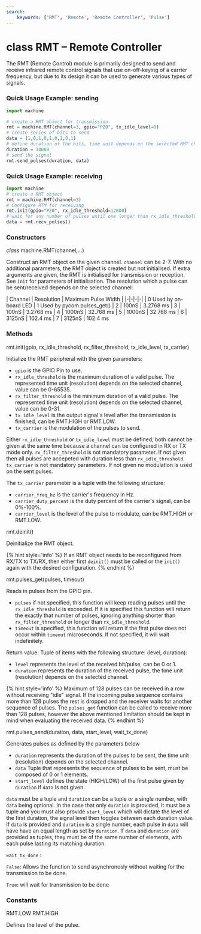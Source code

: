 ```yaml
---
search:
    keywords: ['RMT', 'Remote', 'Remote Controller', 'Pulse']
---
```


# class RMT – Remote Controller

The RMT (Remote Control) module is primarily designed to send and receive infrared remote control signals that
use on-off-keying of a carrier frequency, but due to its design it can be used to generate various types of signals.

### Quick Usage Example: sending

```python
import machine

# create a RMT object for transmission
rmt = machine.RMT(channel=3, gpio="P20", tx_idle_level=0)
# create series of bits to send    
data = (1,0,1,0,1,0,1,0,1)
# define duration of the bits, time unit depends on the selected RMT channel  
duration = 10000
# send the signal                                         
rmt.send_pulses(duration, data)

```

### Quick Usage Example: receiving

```python
import machine
# create a RMT object
rmt = machine.RMT(channel=3)
# Configure RTM for receiving
rmt.init(gpio="P20", rx_idle_threshold=12000)     
# wait for any number of pulses until one longer than rx_idle_threshold        
data = rmt.recv_pulses()
```

### Constructors
<class><i>class</i> machine.RMT(channel,...)</class>

Construct an RMT object on the given channel. ``channel`` can be 2-7. With no additional parameters, the RMT object is created but not initialised. If extra arguments are given, the RMT is initialised for transmission or reception. See ``init`` for parameters of initialisation.
The resolution which a pulse can be sent/received depends on the selected channel:

| Channel | Resolution | Maximum Pulse Width |
|-|-|-|-|
| 0 <td colspan=3> Used by on-board LED
| 1 <td colspan=3> Used by pycom.pulses_get()
| 2 | 100nS | 3.2768 ms
| 3 | 100nS | 3.2768 ms
| 4 | 1000nS | 32.768 ms
| 5 | 1000nS | 32.768 ms
| 6 | 3125nS | 102.4  ms
| 7 | 3125nS | 102.4  ms

### Methods

<function>rmt.init(gpio, rx_idle_threshold, rx_filter_threshold, tx_idle_level, tx_carrier)</function>

Initialize the RMT peripheral with the given parameters:

- ``gpio`` is the GPIO Pin to use.
- ``rx_idle_threshold`` is the maximum duration of a valid pulse. The represented time unit (resolution) depends on the selected channel, value can be 0-65535.
- ``rx_filter_threshold`` is the minimum duration of a valid pulse. The represented time unit (resolution) depends on the selected channel, value can be 0-31.
- ``tx_idle_level`` is the output signal's level after the transmission is finished, can be <constant>RMT.HIGH</constant> or <constant>RMT.LOW</constant>.
- ``tx_carrier`` is the modulation of the pulses to send.

Either ``rx_idle_threshold`` or ``tx_idle_level`` must be defined, both cannot be given at the same time because a channel can be configured in RX or TX mode only.
``rx_filter_threshold`` is not mandatory parameter. If not given then all pulses are accepeted with duration less than ``rx_idle_threshold``.
``tx_carrier`` is not mandatory parameters. If not given no modulation is used on the sent pulses.

The ``tx_carrier`` parameter is a tuple with the following structure:
- ``carrier_freq_hz`` is the carrier's frequency in Hz.
- ``carrier_duty_percent`` is the duty percent of the carrier's signal, can be 0%-100%.
- ``carrier_level`` is the level of the pulse to modulate, can be <constant>RMT.HIGH</constant> or <constant>RMT.LOW</constant>.

<function>rmt.deinit()</function>

Deinitialize the RMT object.

{% hint style='info' %}
If an RMT object needs to be reconfigured from RX/TX to TX/RX, then either first ``deinit()`` must be called or the ``init()`` again with the desired configuration.
{% endhint %}

<function>rmt.pulses_get(pulses, timeout)</function>

Reads in pulses from the GPIO pin.
 - ``pulses`` if not specified, this function will keep reading pulses until the
 ``rx_idle_threshold`` is exceeded. If it is specified this function will return
 the exactly that number of pulses, ignoring anything shorter than
 ``rx_filter_threshold`` or longer than ``rx_idle_threshold``.
 - ``timeout`` is specified, this function will return if the first pulse does
 not occur within ``timeout`` microseconds. If not specified, it will wait
 indefinitely.

Return value: Tuple of items with the following structure:
(level, duration):
- ``level`` represents the level of the received bit/pulse, can be 0 or 1.
- ``duration`` represents the duration of the received pulse, the time unit (resolution) depends on the selected channel.

{% hint style='info' %}
Maximum of 128 pulses can be received in a row without receiving "idle" signal. If the incoming pulse sequence contains more than 128 pulses the rest is dropped and the receiver waits for another sequence of pulses.
The ``pulses_get`` function can be called to receive more than 128 pulses, however the above mentioned limitation should be kept in mind when evaluating the
received data.
{% endhint %}

<function>rmt.pulses_send(duration, data, start_level, wait_tx_done)</function>

Generates pulses as defined by the parameters below
- ``duration`` represents the duration of the pulses to be sent,
 the time unit (resolution) depends on the selected channel.
- ``data`` Tuple that represents the sequence of pulses to be sent, must be
composed of 0 or 1 elements.
- ``start_level`` defines the state (HIGH/LOW) of the first pulse given by
``duration`` if ``data`` is not given.

``data`` must be a tuple and ``duration`` can be a tuple or a single number, with
``data`` being optional. In the case that only ``duration`` is provided, it must
be a tuple and you must also provide ``start_level`` which will dictate the
level of the first duration, the signal level then toggles between each duration value. If ``data`` is provided and ``duration`` is a single number, each pulse
in ``data`` will have have an equal length as set by ``duration``. If ``data``
and ``duration`` are provided as tuples, they must be of the same number of
elements, with each pulse lasting its matching duration.

`wait_tx_done` :

`False`: Allows the function to send asynchronosly without waiting for the transmission to be done.

`True`: will wait for transmission to be done


### Constants
<constant>RMT.LOW</constant> <constant>RMT.HIGH</constant>

Defines the level of the pulse.
